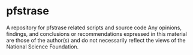 # pfstrase
A repository for pfstrase related scripts and source code
Any opinions, findings, and conclusions or recommendations expressed in this material are those of the author(s) and do not necessarily reflect the views of the National Science Foundation.
